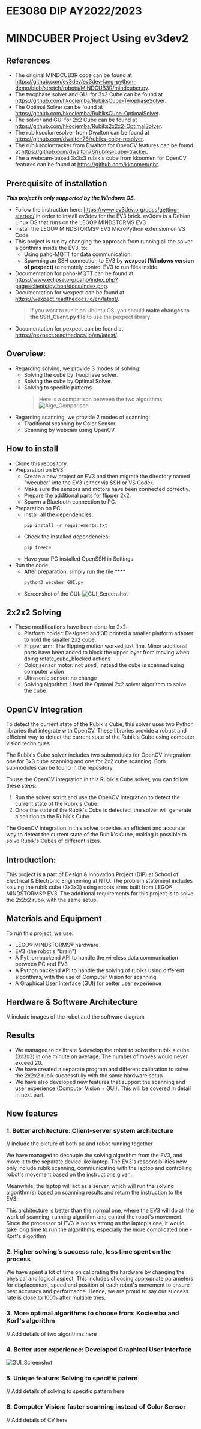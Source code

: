 # EE3080 DIP AY2022/2023

# MINDCUBER Project Using ev3dev2

## References

- The original MINDCUB3R code can be found at https://github.com/ev3dev/ev3dev-lang-python-demo/blob/stretch/robots/MINDCUB3R/mindcuber.py.
- The twophase solver and GUI for 3x3 Cube can be found at https://github.com/hkociemba/RubiksCube-TwophaseSolver.
- The Optimal Solver can be found at https://github.com/hkociemba/RubiksCube-OptimalSolver.
- The solver and GUI for 2x2 Cube can be found at https://github.com/hkociemba/Rubiks2x2x2-OptimalSolver.
- The rubikscolorresolver from Dwalton can be found at https://github.com/dwalton76/rubiks-color-resolver.
- The rubikscolortracker from Dwalton for OpenCV features can be found at https://github.com/dwalton76/rubiks-cube-tracker.
- The a webcam-based 3x3x3 rubik's cube from kkoomen for OpenCV features can be found at https://github.com/kkoomen/qbr.

## Prerequisite of installation

**_This project is only supported by the Windows OS._**

- Follow the instruction here: https://www.ev3dev.org/docs/getting-started/ in order to install ev3dev for the EV3 brick. ev3dev is a Debian Linux OS that runs on the LEGO® MINDSTORMS EV3
- Install the LEGO® MINDSTORMS® EV3 MicroPython extension on VS Code
- This project is run by changing the approach from running all the solver algorithms inside the EV3, to:
  - Using paho-MQTT for data communication.
  - Spawning an SSH connection to EV3 by **wexpect (Windows version of pexpect)** to remotely control EV3 to run files inside.
- Documentation for paho-MQTT can be found at https://www.eclipse.org/paho/index.php?page=clients/python/docs/index.php.
- Documentation for wexpect can be found at https://wexpect.readthedocs.io/en/latest/.
  > If you want to run it on Ubuntu OS, you should **make changes to the SSH_Client.py file** to use the pexpect library.
- Documentation for pexpect can be found at https://pexpect.readthedocs.io/en/latest/.

## Overview:

- Regarding solving, we provide 3 modes of solving:
  - Solving the cube by Twophase solver.
  - Solving the cube by Optimal Solver.
  - Solving to specific patterns.
    > Here is a comparison between the two algorithms:
    > ![Algo_Comparison](/img/Algo_Comparison.png 'Comparison')
- Regarding scanning, we provide 2 modes of scanning:
  - Traditional scanning by Color Sensor.
  - Scanning by webcam using OpenCV.

## How to install

- Clone this repository.
- Preparation on EV3:
  - Create a new project on EV3 and then migrate the directory named "wecuber" into the EV3 (either via SSH or VS Code).
  - Make sure the sensors and motors have been connected correctly.
  - Prepare the additional parts for flipper 2x2.
  - Spawn a Bluetooth connection to PC.
- Preparation on PC:
  - Install all the dependencies:
    ```
    pip install -r requirements.txt
    ```
  - Check the installed dependencies:
    ```
    pip freeze
    ```
  - Have your PC installed OpenSSH in Settings.
- Run the code:
  - After preparation, simply run the file \*\*\*\*
    ```
    python3 wecuber_GUI.py
    ```
  - Screenshot of the GUI:
    ![GUI_Screenshot](/img/GUI_Screenshot.png 'GUI')

## 2x2x2 Solving

- These modifications have been done for 2x2:
  - Platform holder: Designed and 3D printed a smaller platform adapter to hold the smaller 2x2 cube.
  - Flipper arm: The flipping motion worked just fine. Minor additional parts have been added to block the upper layer from moving when doing rotate_cube_blocked actions
  - Color sensor motor: not used, instead the cube is scanned using computer vision
  - Ultrasonic sensor: no change
  - Solving algorithm: Used the Optimal 2x2 solver algorithm to solve the cube.

## OpenCV Integration

To detect the current state of the Rubik's Cube, this solver uses two Python libraries that integrate with OpenCV. These libraries provide a robust and efficient way to detect the current state of the Rubik's Cube using computer vision techniques.

The Rubik's Cube solver includes two submodules for OpenCV integration: one for 3x3 cube scanning and one for 2x2 cube scanning. Both submodules can be found in the repository.

To use the OpenCV integration in this Rubik's Cube solver, you can follow these steps:

1. Run the solver script and use the OpenCV integration to detect the current state of the Rubik's Cube.
2. Once the state of the Rubik's Cube is detected, the solver will generate a solution to the Rubik's Cube.

The OpenCV integration in this solver provides an efficient and accurate way to detect the current state of the Rubik's Cube, making it possible to solve Rubik's Cubes of different sizes.

## Introduction:

This project is a part of Design & Innovation Project (DIP) at School of Electrical & Electronic Engineering at NTU. The problem statement includes solving the rubik cube (3x3x3) using robots arms built from LEGO® MINDSTORMS® EV3. The additional requirements for this project is to solve the 2x2x2 rubik with the same setup.

## Materials and Equipment

To run this project, we use:

- LEGO® MINDSTORMS® hardware
- EV3 (the robot's "brain")
- A Python backend API to handle the wireless data communication between PC and EV3
- A Python backend API to handle the solving of rubiks using different algorithms, with the use of Computer Vision for scanning
- A Graphical User Interface (GUI) for better user experience

## Hardware & Software Architecture

// include images of the robot and the software diagram

## Results

- We managed to calibrate & develop the robot to solve the rubik's cube (3x3x3) in one minute on average. The number of moves would never exceed 20.
- We have created a separate program and different calibration to solve the 2x2x2 rubik successfully with the same hardware setup
- We have also developed new features that support the scanning and user experience (Computer Vision + GUI). This will be covered in detail in next part.

## New features

### 1. Better architecture: Client-server system architecture

// include the picture of both pc and robot running together

We have managed to decouple the solving algorithm from the EV3, and move it to the separate device like laptop. The EV3's responsibilities now only include rubik scanning, communicating with the laptop and controlling robot's movement based on the instructions given.

Meanwhile, the laptop will act as a server, which will run the solving algorithm(s) based on scanning results and return the instruction to the EV3.

This architecture is better than the normal one, where the EV3 will do all the work of scanning, running algorithm and control the robot's movement. Since the processor of EV3 is not as strong as the laptop's one, it would take long time to run the algorithms, especially the more complicated one - Korf's algorithm

### 2. Higher solving's success rate, less time spent on the process

We have spent a lot of time on calibrating the hardware by changing the physical and logical aspect. This includes choosing appropriate parameters for displacement, speed and position of each robot's movement to ensure best accuracy and performance. Hence, we are proud to say our success rate is close to 100% after multiple tries.

### 3. More optimal algorithms to choose from: Kociemba and Korf's algorithm

// Add details of two algorithms here

### 4. Better user experience: Developed Graphical User Interface

![GUI_Screenshot](/img/GUI_Screenshot.png 'GUI')

### 5. Unique feature: Solving to specific patern

// Add details of solving to specific pattern here

### 6. Computer Vision: faster scanning instead of Color Sensor

// Add details of CV here
